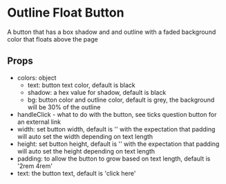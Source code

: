 # Outline Float Button

A button that has a box shadow and and outline with a faded background color that floats above the page

## Props 
- colors: object
    - text: button text color, default is black
    - shadow: a hex value for shadow, default is black
    - bg: button color and outline color, default is grey, the background will be 30% of the outline
- handleClick - what to do with the button, see ticks question button for an external link
- width: set button width, default is '' with the expectation that padding will auto set the width depending on text length
- height: set button height, default is '' with the expectation that padding will auto set the height depending on text length
- padding: to allow the button to grow based on text length, default is '2rem 4rem'
- text: the button text, default is 'click here'